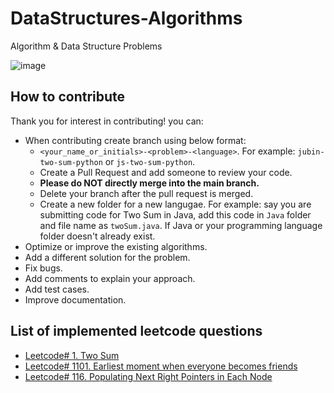 # DataStructures-Algorithms
Algorithm &amp; Data Structure Problems

![image](https://user-images.githubusercontent.com/18559677/128771297-2e6e9aaf-adff-43be-afd8-0a0031b101af.png)

## How to contribute
Thank you for interest in contributing! you can:
- When contributing create branch using below format:
  - `<your_name_or_initials>-<problem>-<language>`. For example: `jubin-two-sum-python` or `js-two-sum-python`.
  - Create a Pull Request and add someone to review your code.
  - **Please do NOT directly merge into the main branch.**
  - Delete your branch after the pull request is merged.
  - Create a new folder for a new langugae. For example: say you are submitting code for Two Sum in Java, add this code in `Java` folder and file name as `twoSum.java`. If Java or your programming language folder doesn't already exist.
- Optimize or improve the existing algorithms.
- Add a different solution for the problem.
- Fix bugs.
- Add comments to explain your approach.
- Add test cases.
- Improve documentation.

## List of implemented leetcode questions
- [Leetcode# 1. Two Sum](https://github.com/jubins/DataStructures-Algorithms/blob/master/Python/two_sum.py)
- [Leetcode# 1101. Earliest moment when everyone becomes friends](https://github.com/jubins/DataStructures-Algorithms/blob/master/Python/friends_connection.py)
- [Leetcode# 116. Populating Next Right Pointers in Each Node](https://github.com/jubins/DataStructures-Algorithms/blob/master/Python/populating_next_right_pointer.py)
